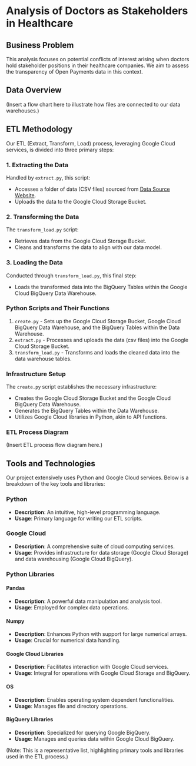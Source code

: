# Analysis of Doctors as Stakeholders in Healthcare 

## Business Problem
This analysis focuses on potential conflicts of interest arising when doctors hold stakeholder positions in their healthcare companies. We aim to assess the transparency of Open Payments data in this context.

## Data Overview
(Insert a flow chart here to illustrate how files are connected to our data warehouses.)

## ETL Methodology
Our ETL (Extract, Transform, Load) process, leveraging Google Cloud services, is divided into three primary steps:

### 1. Extracting the Data
Handled by `extract.py`, this script:
- Accesses a folder of data (CSV files) sourced from [Data Source Website](insert-website-link-here).
- Uploads the data to the Google Cloud Storage Bucket.

### 2. Transforming the Data
The `transform_load.py` script:
- Retrieves data from the Google Cloud Storage Bucket.
- Cleans and transforms the data to align with our data model.

### 3. Loading the Data
Conducted through `transform_load.py`, this final step:
- Loads the transformed data into the BigQuery Tables within the Google Cloud BigQuery Data Warehouse.

### Python Scripts and Their Functions
1. `create.py` - Sets up the Google Cloud Storage Bucket, Google Cloud BigQuery Data Warehouse, and the BigQuery Tables within the Data Warehouse.
2. `extract.py` - Processes and uploads the data (csv files) into the Google Cloud Storage Bucket.
3. `transform_load.py` - Transforms and loads the cleaned data into the data warehouse tables.

### Infrastructure Setup
The `create.py` script establishes the necessary infrastructure:
- Creates the Google Cloud Storage Bucket and the Google Cloud BigQuery Data Warehouse.
- Generates the BigQuery Tables within the Data Warehouse.
- Utilizes Google Cloud libraries in Python, akin to API functions.

### ETL Process Diagram
(Insert ETL process flow diagram here.)

## Tools and Technologies
Our project extensively uses Python and Google Cloud services. Below is a breakdown of the key tools and libraries:

### Python
- **Description**: An intuitive, high-level programming language.
- **Usage**: Primary language for writing our ETL scripts.

### Google Cloud
- **Description**: A comprehensive suite of cloud computing services.
- **Usage**: Provides infrastructure for data storage (Google Cloud Storage) and data warehousing (Google Cloud BigQuery).

### Python Libraries
#### Pandas
- **Description**: A powerful data manipulation and analysis tool.
- **Usage**: Employed for complex data operations.

#### Numpy
- **Description**: Enhances Python with support for large numerical arrays.
- **Usage**: Crucial for numerical data handling.

#### Google Cloud Libraries
- **Description**: Facilitates interaction with Google Cloud services.
- **Usage**: Integral for operations with Google Cloud Storage and BigQuery.

#### OS
- **Description**: Enables operating system dependent functionalities.
- **Usage**: Manages file and directory operations.

#### BigQuery Libraries
- **Description**: Specialized for querying Google BigQuery.
- **Usage**: Manages and queries data within Google Cloud BigQuery.

(Note: This is a representative list, highlighting primary tools and libraries used in the ETL process.)
